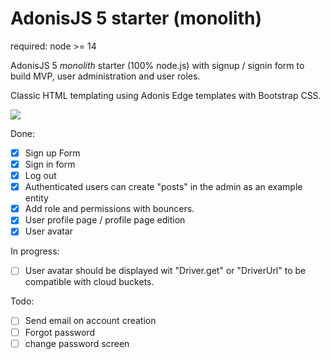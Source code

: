 # AdonisJS 5 starter (monolith)

required: node >= 14

AdonisJS 5 _monolith_ starter (100% node.js) with signup / signin form to build MVP, user administration and user roles.

Classic HTML templating using Adonis Edge templates with Bootstrap CSS.

<img src="https://github.com/yann-yinn/adonis-starter/blob/main/screen.png"/>

Done:

- [x] Sign up Form
- [x] Sign in form
- [x] Log out
- [x] Authenticated users can create "posts" in the admin as an example entity
- [x] Add role and permissions with bouncers.
- [x] User profile page / profile page edition
- [x] User avatar

In progress:

- [ ] User avatar should be displayed wit "Driver.get" or "DriverUrl" to be compatible with cloud buckets.

Todo:

- [ ] Send email on account creation
- [ ] Forgot password
- [ ] change password screen
